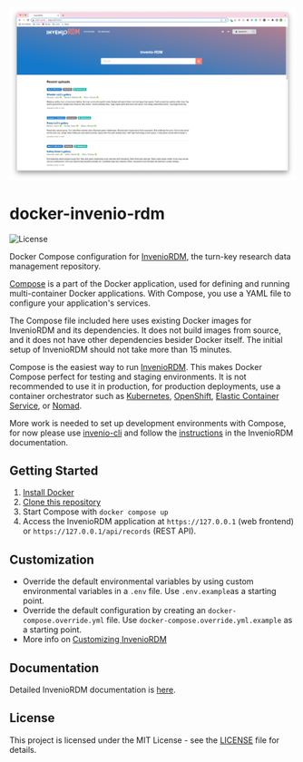 ![Screenshot](screenshot.png)

# docker-invenio-rdm

![License](https://img.shields.io/github/license/front-matter/docker-invenio-rdm.svg)

Docker Compose configuration for [InvenioRDM](https://inveniordm.docs.cern.ch/), the turn-key research data management repository.

[Compose](https://docs.docker.com/compose/) is a part of the Docker application, used for defining and running multi-container Docker applications. With Compose, you use a YAML file to configure your application's services. 

The Compose file included here uses existing Docker images for InvenioRDM and its dependencies. It does not build images from source, and it does not have other dependencies besider Docker itself. The initial setup of InvenioRDM should not take more than 15 minutes.

Compose is the easiest way to run [InvenioRDM](https://inveniordm.docs.cern.ch/). This makes Docker Compose perfect for testing and staging environments. It is not recommended to use it in production, for production deployments, use a container orchestrator such as [Kubernetes](https://kubernetes.io/), [OpenShift](https://docs.openshift.com/), [Elastic Container Service](https://aws.amazon.com/ecs/), or [Nomad](https://www.nomadproject.io/).

More work is needed to set up development environments with Compose, for now please use [invenio-cli](https://github.com/inveniosoftware/invenio-cli) and follow the [instructions](https://inveniordm.docs.cern.ch/develop/getting-started/instance-development/]) in the InvenioRDM documentation.

## Getting Started

1. [Install Docker](https://docs.docker.com/install/)
1. [Clone this repository](https://docs.github.com/en/repositories/creating-and-managing-repositories/cloning-a-repository)
1. Start Compose with `docker compose up`
1. Access the InvenioRDM application at `https://127.0.0.1` (web frontend) or `https://127.0.0.1/api/records` (REST API).

## Customization

* Override the default environmental variables by using custom environmental variables in a `.env` file. Use `.env.example`as a starting point. 
* Override the default configuration by creating an `docker-compose.override.yml` file. Use `docker-compose.override.yml.example` as a starting point.
* More info on [Customizing InvenioRDM](https://inveniordm.docs.cern.ch/customize/)

## Documentation

Detailed InvenioRDM documentation is [here](https://inveniordm.docs.cern.ch/).

## License

This project is licensed under the MIT License - see the [LICENSE](LICENSE) file for details.